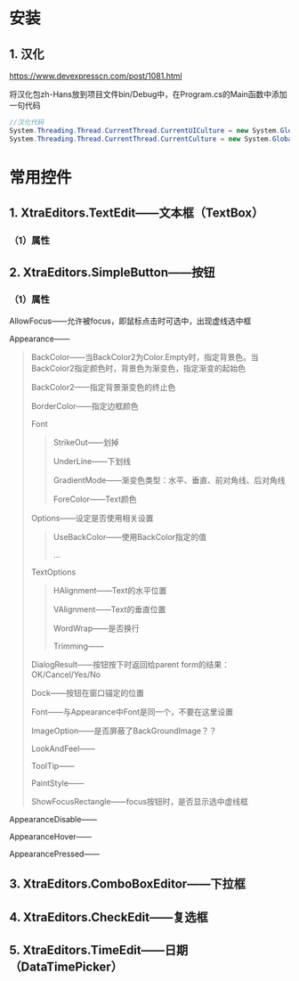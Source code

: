 # 安装

## 1. 汉化

https://www.devexpresscn.com/post/1081.html

将汉化包zh-Hans放到项目文件bin/Debug中，在Program.cs的Main函数中添加一句代码

```C#
//汉化代码
System.Threading.Thread.CurrentThread.CurrentUICulture = new System.Globalization.CultureInfo("zh-Hans");
System.Threading.Thread.CurrentThread.CurrentCulture = new System.Globalization.CultureInfo("zh-Hans");

```



# 常用控件

## 1. XtraEditors.TextEdit——文本框（TextBox）

### （1）属性



## 2. XtraEditors.SimpleButton——按钮

### （1）属性

AllowFocus——允许被focus，即鼠标点击时可选中，出现虚线选中框

Appearance——

> BackColor——当BackColor2为Color.Empty时，指定背景色。当BackColor2指定颜色时，背景色为渐变色，指定渐变的起始色
>
> BackColor2——指定背景渐变色的终止色
>
> BorderColor——指定边框颜色
>
> Font
>
> > StrikeOut——划掉
> >
> > UnderLine——下划线
> >
> > GradientMode——渐变色类型：水平、垂直、前对角线、后对角线
> >
> > ForeColor——Text颜色
>
> Options——设定是否使用相关设置
>
> > UseBackColor——使用BackColor指定的值
> >
> > ...
>
> TextOptions
>
> > HAlignment——Text的水平位置
> >
> > VAlignment——Text的垂直位置
> >
> > WordWrap——是否换行
> >
> > Trimming——
>
> DialogResult——按钮按下时返回给parent form的结果：OK/Cancel/Yes/No
>
> Dock——按钮在窗口锚定的位置
>
> Font——与Appearance中Font是同一个，不要在这里设置
>
> ImageOption——是否屏蔽了BackGroundImage？？
>
> LookAndFeel——
>
> ToolTip——
>
> PaintStyle——
>
> ShowFocusRectangle——focus按钮时，是否显示选中虚线框

AppearanceDisable——

AppearanceHover——

AppearancePressed——



## 3. XtraEditors.ComboBoxEditor——下拉框



## 4. XtraEditors.CheckEdit——复选框



## 5. XtraEditors.TimeEdit——日期（DataTimePicker）













